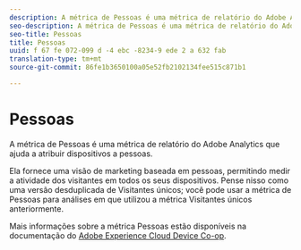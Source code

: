 ```yaml
---
description: A métrica de Pessoas é uma métrica de relatório do Adobe Analytics que ajuda a atribuir dispositivos a pessoas.
seo-description: A métrica de Pessoas é uma métrica de relatório do Adobe Analytics que ajuda a atribuir dispositivos a pessoas.
seo-title: Pessoas
title: Pessoas
uuid: f 67 fe 072-099 d -4 ebc -8234-9 ede 2 a 632 fab
translation-type: tm+mt
source-git-commit: 86fe1b3650100a05e52fb2102134fee515c871b1

---
```



# Pessoas

A métrica de Pessoas é uma métrica de relatório do Adobe Analytics que ajuda a atribuir dispositivos a pessoas.

Ela fornece uma visão de marketing baseada em pessoas, permitindo medir a atividade dos visitantes em todos os seus dispositivos. Pense nisso como uma versão desduplicada de Visitantes únicos; você pode usar a métrica de Pessoas para análises em que utilizou a métrica Visitantes únicos anteriormente.

Mais informações sobre a métrica Pessoas estão disponíveis na documentação do [Adobe Experience Cloud Device Co-op](https://marketing.adobe.com/resources/help/en_US/mcdc/mcdc-people.html).
